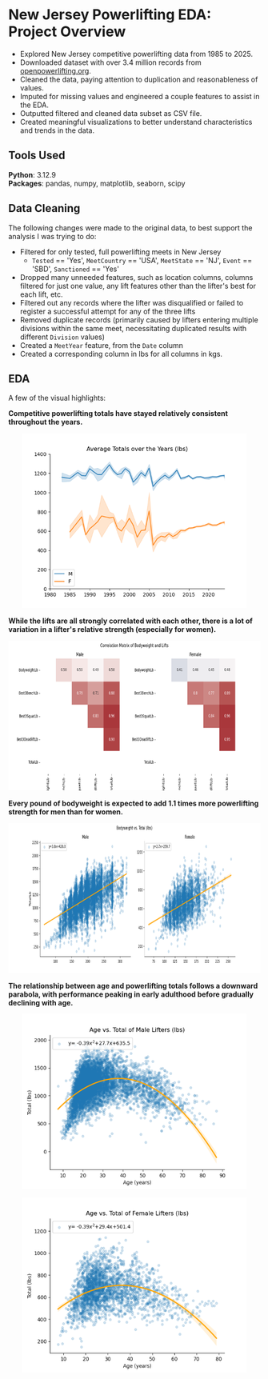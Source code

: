 # New Jersey Powerlifting EDA: Project Overview

- Explored New Jersey competitive powerlifting data from 1985 to 2025.
- Downloaded dataset with over 3.4 million records from [openpowerlifting.org](https://www.openpowerlifting.org/).
- Cleaned the data, paying attention to duplication and reasonableness of values.
- Imputed for missing values and engineered a couple features to assist in the EDA.
- Outputted filtered and cleaned data subset as CSV file.
- Created meaningful visualizations to better understand characteristics and trends in the data.

## Tools Used

**Python**: 3.12.9  
**Packages**: pandas, numpy, matplotlib, seaborn, scipy

## Data Cleaning

The following changes were made to the original data, to best support the analysis I was trying to do:

- Filtered for only tested, full powerlifting meets in New Jersey
  - `Tested` == 'Yes', `MeetCountry` == 'USA', `MeetState` == 'NJ', `Event` == 'SBD', `Sanctioned` == 'Yes'
- Dropped many unneeded features, such as location columns, columns filtered for just one value, any lift features other than the lifter's best for each lift, etc.
- Filtered out any records where the lifter was disqualified or failed to register a successful attempt for any of the three lifts
- Removed duplicate records (primarily caused by lifters entering multiple divisions within the same meet, necessitating duplicated results with different `Division` values)
- Created a `MeetYear` feature, from the `Date` column
- Created a corresponding column in lbs for all columns in kgs.

## EDA

A few of the visual highlights:

**Competitive powerlifting totals have stayed relatively consistent throughout the years.**

<p align="center"><img src="./Graphs/mf_avg_total_per_year.png" alt="Graph showing the average totals for men and women per year." width="450" height="350"/></p>

**While the lifts are all strongly correlated with each other, there is a lot of variation in a lifter's relative strength (especially for women).**

<p align="center"><img src="./Graphs/bodyweight_vs_lifts_heatmap.png" alt="Graph showing the correlation between bodyweight and the different lifts." width="720" height="300"/></p>

**Every pound of bodyweight is expected to add 1.1 times more powerlifting strength for men than for women.**

<p align="center"><img src="./Graphs/mf_bodyweight_vs_total.png" alt="Graph showing bodyweight vs totals for men and women." width="900" height="300"/></p>

**The relationship between age and powerlifting totals follows a downward parabola, with performance peaking in early adulthood before gradually declining with age.**

<p align="center"><img src="./Graphs/m_age_vs_total.png" alt="Graph showing age vs total for men." width="450" height="350"/></p>
<p align="center"><img src="./Graphs/f_age_vs_total.png" alt="Graph showing age vs total for women." width="450" height="350"/></p>
